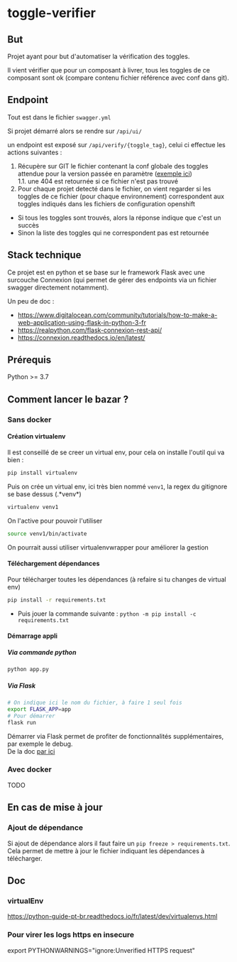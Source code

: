 # toggle-verifier

## But
Projet ayant pour but d'automatiser la vérification des toggles.  

Il vient vérifier que pour un composant à livrer, tous les toggles de ce composant sont ok (compare contenu fichier référence avec conf dans git).  

## Endpoint
Tout est dans le fichier `swagger.yml`

Si projet démarré alors se rendre sur `/api/ui/`

un endpoint est exposé sur `/api/verify/{toggle_tag}`, celui ci effectue les actions suivantes : 

1. Récupère sur GIT le fichier contenant la conf globale des toggles attendue pour la version passée en paramètre ([exemple ici](https://git.ra1.intra.groupama.fr/GSB932/conf-toggle/-/blob/master/test_ok.json))   
1.1. une 404 est retournée si ce fichier n'est pas trouvé
2. Pour chaque projet detecté dans le fichier, on vient regarder si les toggles de ce fichier (pour chaque environnement) correspondent aux toggles indiqués dans les fichiers de configuration openshift
* Si tous les toggles sont trouvés, alors la réponse indique que c'est un succès  
* Sinon la liste des toggles qui ne correspondent pas est retournée  

## Stack technique
Ce projet est en python et se base sur le framework Flask avec une surcouche Connexion (qui permet de gérer des endpoints via un fichier swagger directement notamment).

Un peu de doc : 
* https://www.digitalocean.com/community/tutorials/how-to-make-a-web-application-using-flask-in-python-3-fr
* https://realpython.com/flask-connexion-rest-api/
* https://connexion.readthedocs.io/en/latest/

## Prérequis
Python >= 3.7

## Comment lancer le bazar ?

### Sans docker

#### Création virtualenv
Il est conseillé de se creer un virtual env, pour cela on installe l'outil qui va bien :
```bash
pip install virtualenv
```

Puis on crée un virtual env, ici très bien nommé `venv1`, la regex du gitignore se base dessus (.\*venv\*)
```bash
virtualenv venv1
```

On l'active pour pouvoir l'utiliser
```bash
source venv1/bin/activate
```

On pourrait aussi utiliser virtualenvwrapper pour améliorer la gestion

#### Téléchargement dépendances
Pour télécharger toutes les dépendances (à refaire si tu changes de virtual env)
```bash
pip install -r requirements.txt
```
* Puis jouer la commande suivante : `python -m pip install -c requirements.txt`

#### Démarrage appli
##### Via commande python
```bash
python app.py
```

##### Via Flask
```bash
# On indique ici le nom du fichier, à faire 1 seul fois
export FLASK_APP=app
# Pour démarrer
flask run
```

Démarrer via Flask permet de profiter de fonctionnalités supplémentaires, par exemple le debug.   
De la doc [par ici](https://flask.palletsprojects.com/en/2.0.x/quickstart/)

### Avec docker
TODO

## En cas de mise à jour
### Ajout de dépendance
Si ajout de dépendance alors il faut faire un `pip freeze > requirements.txt`.  
Cela permet de mettre à jour le fichier indiquant les dépendances à télécharger.


## Doc
### virtualEnv
https://python-guide-pt-br.readthedocs.io/fr/latest/dev/virtualenvs.html

### Pour virer les logs https en insecure
export PYTHONWARNINGS="ignore:Unverified HTTPS request"